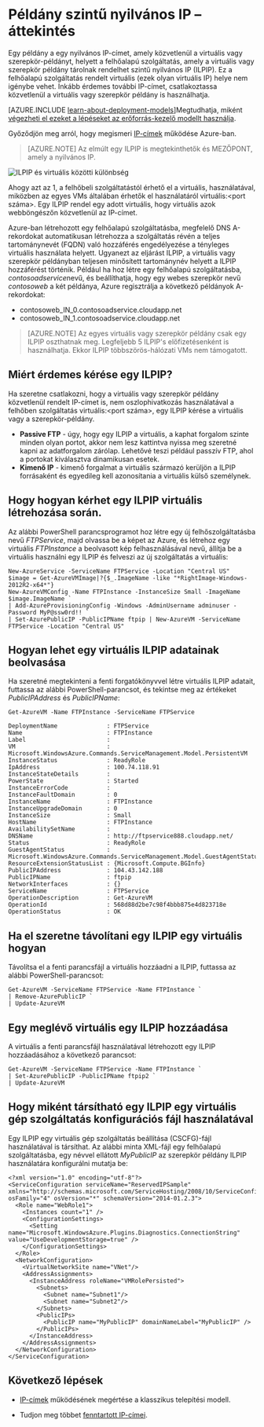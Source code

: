 <properties 
   pageTitle="Nyilvános IP (ILPIP) szint példány |} Microsoft Azure"
   description="ILPIP (PIP), és hogy miként kezelheti őket ismertetése"
   services="virtual-network"
   documentationCenter="na"
   authors="jimdial"
   manager="carmonm"
   editor="tysonn" />
<tags 
   ms.service="virtual-network"
   ms.devlang="na"
   ms.topic="article"
   ms.tgt_pltfrm="na"
   ms.workload="infrastructure-services"
   ms.date="02/10/2016"
   ms.author="jdial" />

# <a name="instance-level-public-ip-overview"></a>Példány szintű nyilvános IP – áttekintés
Egy példány a egy nyilvános IP-címet, amely közvetlenül a virtuális vagy szerepkör-példányt, helyett a felhőalapú szolgáltatás, amely a virtuális vagy szerepkör példány tárolnak rendelhet szintű nyilvános IP (ILPIP). Ez a felhőalapú szolgáltatás rendelt virtuális (ezek olyan virtuális IP) helye nem igénybe vehet. Inkább érdemes további IP-címet, csatlakoztassa közvetlenül a virtuális vagy szerepkör példány is használhatja.

[AZURE.INCLUDE [learn-about-deployment-models](../../includes/learn-about-deployment-models-classic-include.md)]Megtudhatja, miként [végezheti el ezeket a lépéseket az erőforrás-kezelő modellt használja](virtual-network-ip-addresses-overview-arm.md). 

Győződjön meg arról, hogy megismeri [IP-címek](virtual-network-ip-addresses-overview-classic.md) működése Azure-ban.

>[AZURE.NOTE] Az elmúlt egy ILPIP is megtekinthetők és MEZŐPONT, amely a nyilvános IP. 

![ILPIP és virtuális közötti különbség](./media/virtual-networks-instance-level-public-ip/Figure1.png)

Ahogy azt az 1, a felhőbeli szolgáltatástól érhető el a virtuális, használatával, miközben az egyes VMs általában érhetők el használatáról virtuális:&lt;port száma&gt;. Egy ILPIP rendel egy adott virtuális, hogy virtuális azok webböngészőn közvetlenül az IP-címet.

Azure-ban létrehozott egy felhőalapú szolgáltatásba, megfelelő DNS A-rekordokat automatikusan létrehozza a szolgáltatás révén a teljes tartománynevét (FQDN) való hozzáférés engedélyezése a tényleges virtuális használata helyett. Ugyanezt az eljárást ILPIP, a virtuális vagy szerepkör példányban teljesen minősített tartománynév helyett a ILPIP hozzáférést történik. Például ha hoz létre egy felhőalapú szolgáltatásba, *contosoadservice*nevű, és beállíthatja, hogy egy webes szerepkör nevű *contosoweb* a két példánya, Azure regisztrálja a következő példányok A-rekordokat:

- contosoweb\_IN_0.contosoadservice.cloudapp.net
- contosoweb\_IN_1.contosoadservice.cloudapp.net 

>[AZURE.NOTE] Az egyes virtuális vagy szerepkör példány csak egy ILPIP oszthatnak meg. Legfeljebb 5 ILPIP's előfizetésenként is használhatja. Ekkor ILPIP többszörös-hálózati VMs nem támogatott.

## <a name="why-should-i-request-an-ilpip"></a>Miért érdemes kérése egy ILPIP?
Ha szeretne csatlakozni, hogy a virtuális vagy szerepkör példány közvetlenül rendelt IP-címet is, nem oszlophivatkozás használatával a felhőben szolgáltatás virtuális:&lt;port száma&gt;, egy ILPIP kérése a virtuális vagy a szerepkör-példány.
- **Passive FTP** - úgy, hogy egy ILPIP a virtuális, a kaphat forgalom szinte minden olyan portot, akkor nem lesz kattintva nyissa meg szeretné kapni az adatforgalom zárólap. Lehetővé teszi például passzív FTP, ahol a portokat kiválasztva dinamikusan esetek.
- **Kimenő IP** - kimenő forgalmat a virtuális származó kerüljön a ILPIP forrásaként és egyedileg kell azonosítania a virtuális külső személynek.

## <a name="how-to-request-an-ilpip-during-vm-creation"></a>Hogy hogyan kérhet egy ILPIP virtuális létrehozása során.
Az alábbi PowerShell parancsprogramot hoz létre egy új felhőszolgáltatásba nevű *FTPService*, majd olvassa be a képet az Azure, és létrehoz egy virtuális *FTPInstance* a beolvasott kép felhasználásával nevű, állítja be a virtuális használni egy ILPIP és felveszi az új szolgáltatás a virtuális:

    New-AzureService -ServiceName FTPService -Location "Central US"
    $image = Get-AzureVMImage|?{$_.ImageName -like "*RightImage-Windows-2012R2-x64*"}
    New-AzureVMConfig -Name FTPInstance -InstanceSize Small -ImageName $image.ImageName `
  	| Add-AzureProvisioningConfig -Windows -AdminUsername adminuser -Password MyP@ssw0rd!! `
  	| Set-AzurePublicIP -PublicIPName ftpip | New-AzureVM -ServiceName FTPService -Location "Central US"

## <a name="how-to-retrieve-ilpip-information-for-a-vm"></a>Hogyan lehet egy virtuális ILPIP adatainak beolvasása
Ha szeretné megtekinteni a fenti forgatókönyvvel létre virtuális ILPIP adatait, futtassa az alábbi PowerShell-parancsot, és tekintse meg az értékeket *PublicIPAddress* és *PublicIPName*:

    Get-AzureVM -Name FTPInstance -ServiceName FTPService

    DeploymentName              : FTPService
    Name                        : FTPInstance
    Label                       : 
    VM                          : Microsoft.WindowsAzure.Commands.ServiceManagement.Model.PersistentVM
    InstanceStatus              : ReadyRole
    IpAddress                   : 100.74.118.91
    InstanceStateDetails        : 
    PowerState                  : Started
    InstanceErrorCode           : 
    InstanceFaultDomain         : 0
    InstanceName                : FTPInstance
    InstanceUpgradeDomain       : 0
    InstanceSize                : Small
    HostName                    : FTPInstance
    AvailabilitySetName         : 
    DNSName                     : http://ftpservice888.cloudapp.net/
    Status                      : ReadyRole
    GuestAgentStatus            : Microsoft.WindowsAzure.Commands.ServiceManagement.Model.GuestAgentStatus
    ResourceExtensionStatusList : {Microsoft.Compute.BGInfo}
    PublicIPAddress             : 104.43.142.188
    PublicIPName                : ftpip
    NetworkInterfaces           : {}
    ServiceName                 : FTPService
    OperationDescription        : Get-AzureVM
    OperationId                 : 568d88d2be7c98f4bbb875e4d823718e
    OperationStatus             : OK

## <a name="how-to-remove-an-ilpip-from-a-vm"></a>Ha el szeretne távolítani egy ILPIP egy virtuális hogyan
Távolítsa el a fenti parancsfájl a virtuális hozzáadni a ILPIP, futtassa az alábbi PowerShell-parancsot:
    
    Get-AzureVM -ServiceName FTPService -Name FTPInstance `
  	| Remove-AzurePublicIP `
  	| Update-AzureVM

## <a name="how-to-add-an-ilpip-to-an-existing-vm"></a>Egy meglévő virtuális egy ILPIP hozzáadása
A virtuális a fenti parancsfájl használatával létrehozott egy ILPIP hozzáadásához a következő parancsot:

    Get-AzureVM -ServiceName FTPService -Name FTPInstance `
  	| Set-AzurePublicIP -PublicIPName ftpip2 `
  	| Update-AzureVM

## <a name="how-to-associate-an-ilpip-to-a-vm-by-using-a-service-configuration-file"></a>Hogy miként társítható egy ILPIP egy virtuális gép szolgáltatás konfigurációs fájl használatával
Egy ILPIP egy virtuális gép szolgáltatás beállítása (CSCFG)-fájl használatával is társíthat. Az alábbi minta XML-fájl egy felhőalapú szolgáltatásba, egy névvel ellátott *MyPublicIP* az szerepkör példány ILPIP használatára konfigurálni mutatja be: 
    
    <?xml version="1.0" encoding="utf-8"?>
    <ServiceConfiguration serviceName="ReservedIPSample" xmlns="http://schemas.microsoft.com/ServiceHosting/2008/10/ServiceConfiguration" osFamily="4" osVersion="*" schemaVersion="2014-01.2.3">
      <Role name="WebRole1">
        <Instances count="1" />
        <ConfigurationSettings>
          <Setting name="Microsoft.WindowsAzure.Plugins.Diagnostics.ConnectionString" value="UseDevelopmentStorage=true" />
        </ConfigurationSettings>
      </Role>
      <NetworkConfiguration>
        <VirtualNetworkSite name="VNet"/>
        <AddressAssignments>
          <InstanceAddress roleName="VMRolePersisted">
            <Subnets>
              <Subnet name="Subnet1"/>
              <Subnet name="Subnet2"/>
            </Subnets>
            <PublicIPs>
              <PublicIP name="MyPublicIP" domainNameLabel="MyPublicIP" />
            </PublicIPs>
          </InstanceAddress>
        </AddressAssignments>
      </NetworkConfiguration>
    </ServiceConfiguration>

## <a name="next-steps"></a>Következő lépések

- [IP-címek](virtual-network-ip-addresses-overview-classic.md) működésének megértése a klasszikus telepítési modell.

- Tudjon meg többet [fenntartott IP-címei](virtual-networks-reserved-public-ip.md).
 